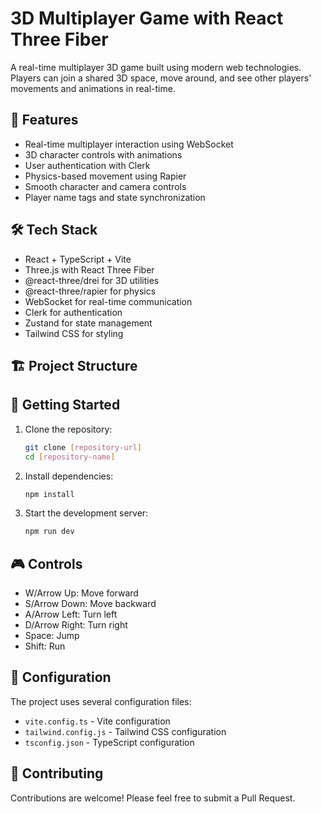 # 3D Multiplayer Game with React Three Fiber

A real-time multiplayer 3D game built using modern web technologies. Players can join a shared 3D space, move around, and see other players' movements and animations in real-time.

## 🚀 Features

- Real-time multiplayer interaction using WebSocket
- 3D character controls with animations
- User authentication with Clerk
- Physics-based movement using Rapier
- Smooth character and camera controls
- Player name tags and state synchronization

## 🛠️ Tech Stack

- React + TypeScript + Vite
- Three.js with React Three Fiber
- @react-three/drei for 3D utilities
- @react-three/rapier for physics
- WebSocket for real-time communication
- Clerk for authentication
- Zustand for state management
- Tailwind CSS for styling

## 🏗️ Project Structure

## 🚦 Getting Started

1. Clone the repository:

   ```bash
   git clone [repository-url]
   cd [repository-name]
   ```

2. Install dependencies:

   ```bash
   npm install
   ```

3. Start the development server:
   ```bash
   npm run dev
   ```

## 🎮 Controls

- W/Arrow Up: Move forward
- S/Arrow Down: Move backward
- A/Arrow Left: Turn left
- D/Arrow Right: Turn right
- Space: Jump
- Shift: Run

## 🔧 Configuration

The project uses several configuration files:

- `vite.config.ts` - Vite configuration
- `tailwind.config.js` - Tailwind CSS configuration
- `tsconfig.json` - TypeScript configuration

## 🤝 Contributing

Contributions are welcome! Please feel free to submit a Pull Request.
